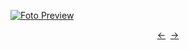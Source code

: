 [![Foto Preview](preview/n344.avif)](https://20essentials.github.io/project-000-344)

<div align="center" style="display: flex; justify-content: center;">
  <a  href="https://github.com/20essentials/project-000-343" target="_blank">&#8592;</a>
  &nbsp;&nbsp;
  <a  href="https://github.com/20essentials/project-000-345" target="_blank">&#8594;</a>
</div>
